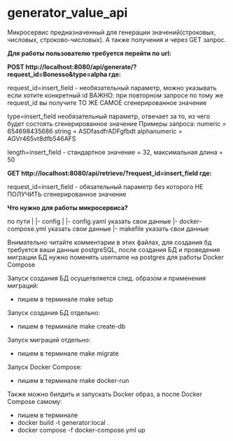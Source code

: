﻿# generator_value_api

Микросервис предназначенный для генерации значений(строковых, числовых, строково-числовых). А также получения и через GET запрос.

**Для работы пользователю требуется перейти по url:**

**POST http://localhost:8080/api/generate/?request_id=Bonesso&type=alpha  где:**

request_id=insert_field - необязательный параметр, можно указывать если хотите конкретный id
ВАЖНО: при повторном запросе по тому же request_id вы получите ТО ЖЕ САМОЕ сгенерированное значение

type=insert_field необязательный параметр, отвечает за то, из чего будет состоять сгенерированное значение
Примеры запроса: 
numeric = 654698435686
string = ASDfasdfrADFgfbdt
alphanumeric = AGVr465vt8dfb546AFS

length=insert_field - стандартное значение = 32, максимальная длина = 50


**GET http://localhost:8080/api/retrieve/?request_id=insert_field  где:**

request_id=insert_field - обязательный параметр без которого НЕ ПОЛУЧИТЬ сгенерированное значение


**Что нужно для работы микросервиса?**

по пути 
|
|- config
| |- config.yaml указать свои данные
|- docker-compose.yml указать свои данные
|- makefile указать свои данные

Внимательно читайте комментарии в этих файлах, для создания бд требуется ваши данные postgreSQL, после создания БД и проведения миграции БД нужно поменять username на postgres для работы Docker Compose


Запуск создания БД осущетвляется след. образом и применения миграций:
- пишем в терминале make setup

Запуск создания БД отдельно:
- пишем в терминале make create-db

Запуск миграций отдельно:
- пишем в терминале make migrate

Запуск Docker Compose:
- пишем в терминале make docker-run

Также можно билдить и запускать Docker образ, а после Docker Compose самому:
- пишем в терминале 
- docker build -t generator:local .
- docker compose -f docker-compose.yml up
